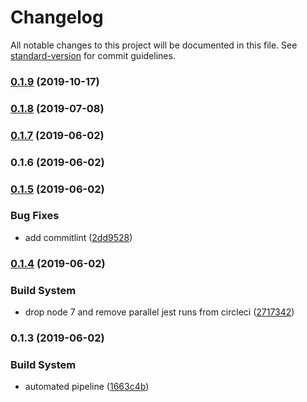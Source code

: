 # Changelog

All notable changes to this project will be documented in this file. See [standard-version](https://github.com/conventional-changelog/standard-version) for commit guidelines.

### [0.1.9](https://github.com/you54f/cypress-jest/compare/v0.1.8...v0.1.9) (2019-10-17)

### [0.1.8](https://github.com/you54f/cypress-jest/compare/v0.1.7...v0.1.8) (2019-07-08)



### [0.1.7](https://github.com/you54f/cypress-jest/compare/v0.1.6...v0.1.7) (2019-06-02)



### 0.1.6 (2019-06-02)



### [0.1.5](https://github.com/you54f/cypress-jest/compare/v0.1.4...v0.1.5) (2019-06-02)


### Bug Fixes

* add commitlint ([2dd9528](https://github.com/you54f/cypress-jest/commit/2dd9528))



### [0.1.4](https://github.com/you54f/cypress-jest/compare/v0.1.3...v0.1.4) (2019-06-02)


### Build System

* drop node 7 and remove parallel jest runs from circleci ([2717342](https://github.com/you54f/cypress-jest/commit/2717342))



### 0.1.3 (2019-06-02)


### Build System

* automated pipeline ([1663c4b](https://github.com/you54f/cypress-jest/commit/1663c4b))
